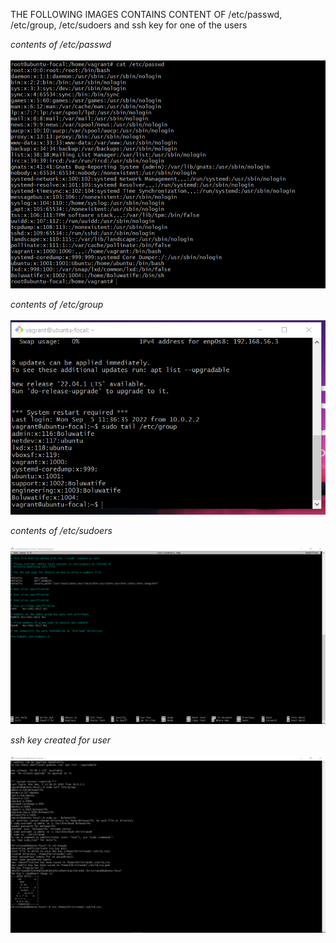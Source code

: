 THE FOLLOWING IMAGES CONTAINS CONTENT OF /etc/passwd, /etc/group, /etc/sudoers and ssh key for one of the users

*contents of /etc/passwd* <br /> <br />
![/etc/passwd](./catpasswd.png)

*contents of /etc/group* <br /> <br />
![/etc/group](./catgroupn.png)

*contents of /etc/sudoers* <br /> <br />
![/etc/sudoers](./catsudoers.png)

*ssh key created for user* <br /> <br />
![sshkey](sshkey.png)
